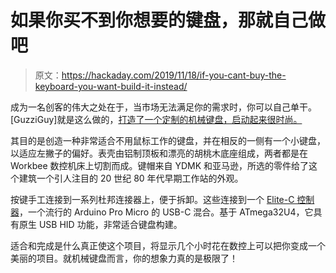 # 如果你买不到你想要的键盘，那就自己做吧

> 原文：<https://hackaday.com/2019/11/18/if-you-cant-buy-the-keyboard-you-want-build-it-instead/>

成为一名创客的伟大之处在于，当市场无法满足你的需求时，你可以自己单干。[GuzziGuy]就是这么做的，[打造了一个定制的机械键盘，启动起来很时尚。](https://imgur.com/gallery/fGa13nZ)

其目的是创造一种非常适合不用鼠标工作的键盘，并在相反的一侧有一个小键盘，以适应左撇子的偏好。表壳由铝制顶板和漂亮的胡桃木底座组成，两者都是在 Workbee 数控机床上切割而成。键帽来自 YDMK 和亚马逊，所选的零件给了这个建筑一个引人注目的 20 世纪 80 年代早期工作站的外观。

按键手工连接到一系列杜邦连接器上，便于拆卸。这些连接到一个 [Elite-C 控制器](https://keeb.io/products/elite-c-usb-c-pro-micro-replacement-arduino-compatible-atmega32u4)，一个流行的 Arduino Pro Micro 的 USB-C 混合。基于 ATmega32U4，它具有原生 USB HID 功能，非常适合键盘构建。

适合和完成是什么真正使这个项目，将显示几个小时花在数控上可以把你变成一个美丽的项目。就机械键盘而言，你的想象力真的是极限了！